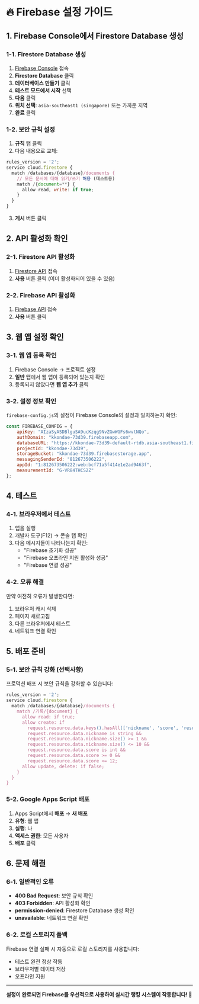# 🔥 Firebase 설정 가이드

## 1. Firebase Console에서 Firestore Database 생성

### 1-1. Firestore Database 생성
1. [Firebase Console](https://console.firebase.google.com/project/kkondae-73d39/firestore) 접속
2. **Firestore Database** 클릭
3. **데이터베이스 만들기** 클릭
4. **테스트 모드에서 시작** 선택
5. **다음** 클릭
6. **위치 선택**: `asia-southeast1 (singapore)` 또는 가까운 지역
7. **완료** 클릭

### 1-2. 보안 규칙 설정
1. **규칙** 탭 클릭
2. 다음 내용으로 교체:

```javascript
rules_version = '2';
service cloud.firestore {
  match /databases/{database}/documents {
    // 모든 문서에 대해 읽기/쓰기 허용 (테스트용)
    match /{document=**} {
      allow read, write: if true;
    }
  }
}
```

3. **게시** 버튼 클릭

## 2. API 활성화 확인

### 2-1. Firestore API 활성화
1. [Firestore API](https://console.developers.google.com/apis/api/firestore.googleapis.com/overview?project=kkondae-73d39) 접속
2. **사용** 버튼 클릭 (이미 활성화되어 있을 수 있음)

### 2-2. Firebase API 활성화
1. [Firebase API](https://console.developers.google.com/apis/api/firebase.googleapis.com/overview?project=kkondae-73d39) 접속
2. **사용** 버튼 클릭

## 3. 웹 앱 설정 확인

### 3-1. 웹 앱 등록 확인
1. Firebase Console → 프로젝트 설정
2. **일반** 탭에서 웹 앱이 등록되어 있는지 확인
3. 등록되지 않았다면 **웹 앱 추가** 클릭

### 3-2. 설정 정보 확인
`firebase-config.js`의 설정이 Firebase Console의 설정과 일치하는지 확인:

```javascript
const FIREBASE_CONFIG = {
    apiKey: "AIzaSyASDBlguSA9ucKzqg9NvZGwWGFs6wvtNQo",
    authDomain: "kkondae-73d39.firebaseapp.com",
    databaseURL: "https://kkondae-73d39-default-rtdb.asia-southeast1.firebasedatabase.app",
    projectId: "kkondae-73d39",
    storageBucket: "kkondae-73d39.firebasestorage.app",
    messagingSenderId: "812673506222",
    appId: "1:812673506222:web:bcf71a5f414e1e2ad9463f",
    measurementId: "G-VR84THCS2Z"
};
```

## 4. 테스트

### 4-1. 브라우저에서 테스트
1. 앱을 실행
2. 개발자 도구(F12) → 콘솔 탭 확인
3. 다음 메시지들이 나타나는지 확인:
   - "Firebase 초기화 성공"
   - "Firebase 오프라인 지원 활성화 성공"
   - "Firebase 연결 성공"

### 4-2. 오류 해결
만약 여전히 오류가 발생한다면:
1. 브라우저 캐시 삭제
2. 페이지 새로고침
3. 다른 브라우저에서 테스트
4. 네트워크 연결 확인

## 5. 배포 준비

### 5-1. 보안 규칙 강화 (선택사항)
프로덕션 배포 시 보안 규칙을 강화할 수 있습니다:

```javascript
rules_version = '2';
service cloud.firestore {
  match /databases/{database}/documents {
    match /기록/{document} {
      allow read: if true;
      allow create: if 
        request.resource.data.keys().hasAll(['nickname', 'score', 'resultType']) &&
        request.resource.data.nickname is string &&
        request.resource.data.nickname.size() >= 1 &&
        request.resource.data.nickname.size() <= 10 &&
        request.resource.data.score is int &&
        request.resource.data.score >= 0 &&
        request.resource.data.score <= 12;
      allow update, delete: if false;
    }
  }
}
```

### 5-2. Google Apps Script 배포
1. Apps Script에서 **배포** → **새 배포**
2. **유형**: 웹 앱
3. **실행**: 나
4. **액세스 권한**: 모든 사용자
5. **배포** 클릭

## 6. 문제 해결

### 6-1. 일반적인 오류
- **400 Bad Request**: 보안 규칙 확인
- **403 Forbidden**: API 활성화 확인
- **permission-denied**: Firestore Database 생성 확인
- **unavailable**: 네트워크 연결 확인

### 6-2. 로컬 스토리지 폴백
Firebase 연결 실패 시 자동으로 로컬 스토리지를 사용합니다:
- 테스트 완전 정상 작동
- 브라우저별 데이터 저장
- 오프라인 지원

---

**설정이 완료되면 Firebase를 우선적으로 사용하여 실시간 랭킹 시스템이 작동합니다! 🚀** 